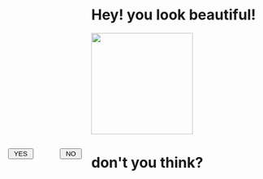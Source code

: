 <DOCTYPE html>
<html>
<head>
<title>short message</title>

<script type="text/javascript">
flag=1
function f1()
{
    var Name = prompt("what should I call you?");

    if(Name == "" || Name == null) {
    alert("please enter your name.");
    } else {
    alert("Hi " + Name + ", just kidding."); 
    }
}
function f()
{
    if(flag==1)
        {
            Bn.style.top=400
            Bn.style.left=300
            flag=2
        }
    else if(flag==2)
        {
            Bn.style.top=400
            Bn.style.left=50
            flag=3
        }
    else if(flag==3)
        {
            Bn.style.top=370
            Bn.style.left=166
            flag=1
        }
}
</script>

</head>
<body>
<h1> Hey! you look beautiful!</h1>
<img src="https://c.tenor.com/sZPWbZj_QI8AAAAi/kakaotalk-emoticon.gif" height="200" />
<h1 style="#">don't you think?</h1>
<div id="By" style="position:absolute; left:64px; top:370px; width:210px;
height:210px;">
<input type="button" value=" YES " onClick="f1()" />
</div>
<div ID="Bn" style="position:absolute; left:166px; top:370px; width:210px; height:210px;">
<input type="button" value=" NO " onMouseOver="f()" />
</div>

</body>
</html>
